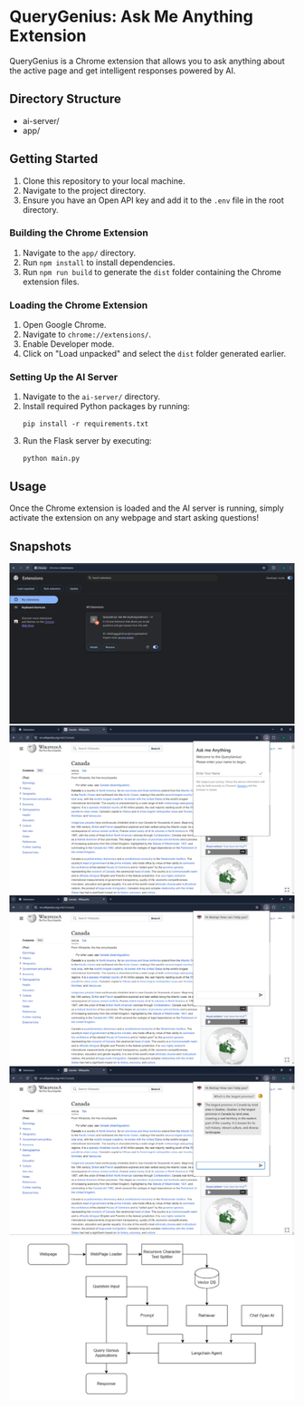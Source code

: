# QueryGenius: Ask Me Anything Extension

QueryGenius is a Chrome extension that allows you to ask anything about the active page and get intelligent responses powered by AI.

## Directory Structure

- ai-server/
- app/


## Getting Started

1. Clone this repository to your local machine.
2. Navigate to the project directory.
3. Ensure you have an Open API key and add it to the `.env` file in the root directory.

### Building the Chrome Extension

1. Navigate to the `app/` directory.
2. Run `npm install` to install dependencies.
3. Run `npm run build` to generate the `dist` folder containing the Chrome extension files.

### Loading the Chrome Extension

1. Open Google Chrome.
2. Navigate to `chrome://extensions/`.
3. Enable Developer mode.
4. Click on "Load unpacked" and select the `dist` folder generated earlier.

### Setting Up the AI Server

1. Navigate to the `ai-server/` directory.
2. Install required Python packages by running:
    ```
    pip install -r requirements.txt
    ```
3. Run the Flask server by executing:
    ```
    python main.py
    ```

## Usage

Once the Chrome extension is loaded and the AI server is running, simply activate the extension on any webpage and start asking questions!

## Snapshots

![loading chrome extension](media/image.png)
![initial screen of extension](media/image-1.png)
![initial screen of chatbot](media/image-2.png)
![question answer with chatbot](media/image-3.png)
![architecture](media/image-4.png)